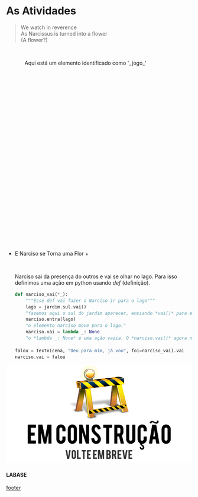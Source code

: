 <!---
Open Source program Pynoplia - Copyright © 2024  Carlo Oliveira** <carlo@nce.ufrj.br>,
PDX-License-Identifier:** `GNU General Public License v3.0 or later <http://is.gd/3Udt>`_.
-->
# As Atividades
> We watch in reverence </br>
> As Narcissus is turned into a flower </br>
> (A flower?)


<img src onerror="__did_got__('../../_prog/o_jogo0.py')"></img>
<div id="_jogo_" style="position:relative; left:50px; min-height: 500px">
Aqui está um elemento identificado como '_jogo_'
</div>

+ E Narciso se Torna uma Flor +
 
  <img id="jo5" src onerror="__widget__(this.id)"/>
 
  Narciso sai da presença do outros e vai se olhar no lago.
  Para isso definimos uma ação em python usando *def* (definição).
  ```python
  def narciso_vai(*_):
      """Esse def vai fazer o Narciso ir para o lago"""
      lago = jardim.sul.vai()
      "fazemos aqui o sul do jardim aparecer, enviando *vai()* para ele."
      narciso.entra(lago)
      "o elemento narciso move para o lago."
      narciso.vai = lambda _: None
      "o *lambda _: None* é uma ação vazia. O *narciso.vai()* agora nada faz."

  falou = Texto(cena, "Deu para mim, já vou", foi=narciso_vai).vai
  narciso.vai = falou
  ```

![Em Construção](../_media/em_construcao.png)


#### LABASE
[footer](footer.md ':include')